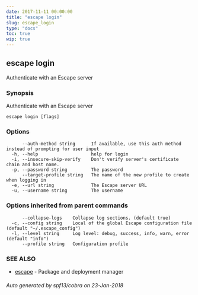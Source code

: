 ```yaml
---
date: 2017-11-11 00:00:00
title: "escape login"
slug: escape_login
type: "docs"
toc: true
wip: true
---
```

## escape login

Authenticate with an Escape server

### Synopsis


Authenticate with an Escape server

```
escape login [flags]
```

### Options

```
      --auth-method string      If available, use this auth method instead of prompting for user input
  -h, --help                    help for login
  -i, --insecure-skip-verify    Don't verify server's certificate chain and host name.
  -p, --password string         The password
      --target-profile string   The name of the new profile to create when logging in
  -e, --url string              The Escape server URL
  -u, --username string         The username
```

### Options inherited from parent commands

```
      --collapse-logs    Collapse log sections. (default true)
  -c, --config string    Local of the global Escape configuration file (default "~/.escape_config")
  -l, --level string     Log level: debug, success, info, warn, error (default "info")
      --profile string   Configuration profile
```

### SEE ALSO
* [escape](../escape/)	 - Package and deployment manager

###### Auto generated by spf13/cobra on 23-Jan-2018
